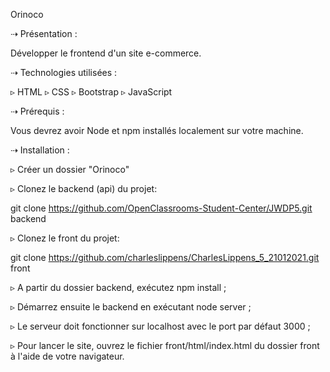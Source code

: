 Orinoco

⇢ Présentation :

Développer le frontend d'un site e-commerce.

⇢ Technologies utilisées :

▹ HTML
▹ CSS
▹ Bootstrap
▹ JavaScript

⇢ Prérequis :

Vous devrez avoir Node et npm installés localement sur votre machine.

⇢ Installation :

▹ Créer un dossier "Orinoco"

▹ Clonez le backend (api) du projet:

git clone https://github.com/OpenClassrooms-Student-Center/JWDP5.git backend

▹ Clonez le front du projet:

git clone https://github.com/charleslippens/CharlesLippens_5_21012021.git front

▹ A partir du dossier backend, exécutez npm install ;

▹ Démarrez ensuite le backend en exécutant node server ;

▹ Le serveur doit fonctionner sur localhost avec le port par défaut 3000 ;

▹ Pour lancer le site, ouvrez le fichier front/html/index.html du dossier front à l'aide de votre navigateur.



